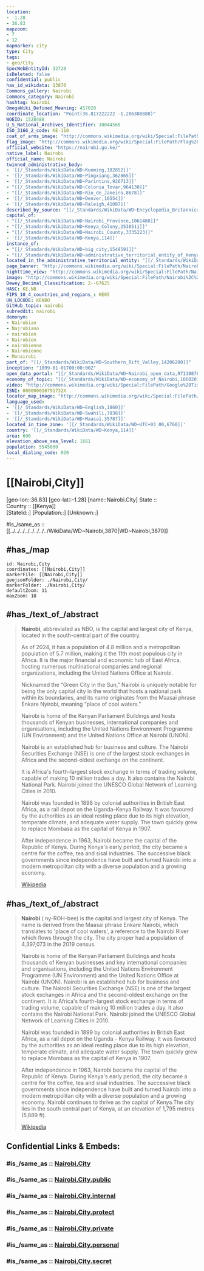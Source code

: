 ```yaml
---
location:
- -1.28
- 36.83
mapzoom:
- 7
- 12
mapmarker: city
type: City
tags:
- geo/City
SpocWebEntityId: 32720
isDeleted: false
confidential: public
has_id_wikidata: Q3870
Commons_gallery: Nairobi
Commons_category: Nairobi
hashtag: Nairobi
OmegaWiki_Defined_Meaning: 457020
coordinate_location: "Point(36.817222222 -1.286388888)"
WOEID: 1528488
U_S_National_Archives_Identifier: 10044568
ISO_3166_2_code: KE-110
coat_of_arms_image: "http://commons.wikimedia.org/wiki/Special:FilePath/Coat%20of%20Arms%20of%20Nairobi.svg"
flag_image: "http://commons.wikimedia.org/wiki/Special:FilePath/Flag%20of%20Nairobi.svg"
official_website: "https://nairobi.go.ke/"
native_label: Nairobi
official_name: Nairobi
twinned_administrative_body:
- '[[/_Standards/WikiData/WD~Kunming,182852]]'
- '[[/_Standards/WikiData/WD~Pingxiang,362865]]'
- '[[/_Standards/WikiData/WD~Parintins,926713]]'
- "[[/_Standards/WikiData/WD~Colonia_Tovar,964130]]"
- "[[/_Standards/WikiData/WD~Rio_de_Janeiro,8678]]"
- '[[/_Standards/WikiData/WD~Denver,16554]]'
- '[[/_Standards/WikiData/WD~Raleigh,41087]]'
described_by_source: "[[/_Standards/WikiData/WD~Encyclopædia_Britannica_11th_edition,867541]]"
capital_of:
- "[[/_Standards/WikiData/WD~Nairobi_Province,1061480]]"
- "[[/_Standards/WikiData/WD~Kenya_Colony,2538511]]"
- "[[/_Standards/WikiData/WD~Nairobi_County,3335223]]"
- '[[/_Standards/WikiData/WD~Kenya,114]]'
instance_of:
- "[[/_Standards/WikiData/WD~big_city,1549591]]"
- "[[/_Standards/WikiData/WD~administrative_territorial_entity_of_Kenya,3976641]]"
located_in_the_administrative_territorial_entity: "[[/_Standards/WikiData/WD~Nairobi_County,3335223]]"
page_banner: "http://commons.wikimedia.org/wiki/Special:FilePath/Nairobi%20banner.jpg"
nighttime_view: "http://commons.wikimedia.org/wiki/Special:FilePath/Nairobi%20economic%20capital%20of%20africa.jpg"
image: "http://commons.wikimedia.org/wiki/Special:FilePath/Nairobi%2C%20view%20from%20KICC.JPG"
Dewey_Decimal_Classification: 2--67625
HASC: KE.NB
FIPS_10_4_countries_and_regions_: KE05
UN_LOCODE: KENBO
GitHub_topic: nairobi
subreddit: nairobi
demonym:
- Nairobian
- Najrobiano
- nairobien
- Nairobien
- nairobienne
- Nairobienne
- Monairobi
part_of: "[[/_Standards/WikiData/WD~Southern_Rift_Valley,14206200]]"
inception: "1899-01-01T00:00:00Z"
open_data_portal: "[[/_Standards/WikiData/WD~Nairobi_open_data,97130876]]"
economy_of_topic: "[[/_Standards/WikiData/WD~economy_of_Nairobi,106020188]]"
video: "http://commons.wikimedia.org/wiki/Special:FilePath/Google%20Timelapse-%20Nairobi%2C%20Kenya.webm"
ISNI: 000000010791732X
locator_map_image: "http://commons.wikimedia.org/wiki/Special:FilePath/Nairobi%20County%20location%20map.png"
language_used:
- '[[/_Standards/WikiData/WD~English,1860]]'
- '[[/_Standards/WikiData/WD~Swahili,7838]]'
- '[[/_Standards/WikiData/WD~Maasai,35787]]'
located_in_time_zone: '[[/_Standards/WikiData/WD~UTC+03_00,6760]]'
country: '[[/_Standards/WikiData/WD~Kenya,114]]'
area: 696
elevation_above_sea_level: 1661
population: 5545000
local_dialing_code: 020
---
```


# [[Nairobi,City]] 

[geo-lon::36.83] 
[geo-lat::-1.28] 
[name::Nairobi.City] 
State ::  
Country :: [[Kenya]]  
[StateId::] 
[Population::] 
[Unknown::] 

#is_/same_as :: [[../../../../../../../../WikiData/WD~Nairobi,3870|WD~Nairobi,3870]] 

## #has_/map 

```leaflet
id: Nairobi,City
coordinates: [[Nairobi,City]] 
markerFile: [[Nairobi,City]] 
geojsonFolder: ./Nairobi,City/
markerFolder: ./Nairobi,City/
defaultZoom: 11 
maxZoom: 18
```

## #has_/text_of_/abstract 

> **Nairobi**, abbreviated as NBO, is the capital and largest city of Kenya, 
> located in the south-central part of the country. 
> 
> As of 2024, it has a population of 4.8 million and a metropolitan population of 5.7 million, 
> making it the 11th most populous city in Africa. 
> It is the major financial and economic hub of East Africa, 
> hosting numerous multinational companies and regional organizations, 
> including the United Nations Office at Nairobi. 
> 
> Nicknamed the “Green City in the Sun,” Nairobi is uniquely notable for being 
> the only capital city in the world that hosts a national park within its boundaries, 
> and its name originates from the Maasai phrase Enkare Nyirobi, meaning “place of cool waters."
>
> Nairobi is home of the Kenyan Parliament Buildings 
> and hosts thousands of Kenyan businesses, international companies and organisations, 
> including the United Nations Environment Programme (UN Environment) 
> and the United Nations Office at Nairobi (UNON). 
> 
> Nairobi is an established hub for business and culture. 
> The Nairobi Securities Exchange (NSE) is one of the largest stock exchanges in Africa 
> and the second-oldest exchange on the continent. 
> 
> It is Africa's fourth-largest stock exchange in terms of trading volume, 
> capable of making 10 million trades a day. It also contains the Nairobi National Park. Nairobi joined the UNESCO Global Network of Learning Cities in 2010.
>
> Nairobi was founded in 1898 by colonial authorities in British East Africa, as a rail depot on the Uganda–Kenya Railway. It was favoured by the authorities as an ideal resting place due to its high elevation, temperate climate, and adequate water supply. The town quickly grew to replace Mombasa as the capital of Kenya in 1907.
>
> After independence in 1963, Nairobi became the capital of the Republic of Kenya. During Kenya's early period, the city became a centre for the coffee, tea and sisal industries. The successive black governments since independence have built and turned Nairobi into a modern metropolitan city with a diverse population and a growing economy.
>
> [Wikipedia](https://en.wikipedia.org/wiki/Nairobi)

## #has_/text_of_/abstract 

> **Nairobi** ( ny-ROH-bee) is the capital and largest city of Kenya. 
> The name is derived from the Maasai phrase Enkare Nairobi, 
> which translates to 'place of cool waters', 
> a reference to the Nairobi River which flows through the city. 
> The city proper had a population of 4,397,073 in the 2019 census. 
>
> Nairobi is home of the Kenyan Parliament Buildings and hosts thousands of Kenyan businesses and key international companies and organisations, including the United Nations Environment Programme (UN Environment) and the United Nations Office at Nairobi (UNON). Nairobi is an established hub for business and culture. The Nairobi Securities Exchange (NSE) is one of the largest stock exchanges in Africa and the second-oldest exchange on the continent. It is Africa's fourth-largest stock exchange in terms of trading volume, capable of making 10 million trades a day. It also contains the Nairobi National Park. Nairobi joined the UNESCO Global Network of Learning Cities in 2010.
>
> Nairobi was founded in 1899 by colonial authorities in British East Africa, as a rail depot on the Uganda - Kenya Railway. It was favoured by the authorities as an ideal resting place due to its high elevation, temperate climate, and adequate water supply. The town quickly grew to replace Mombasa as the capital of Kenya in 1907.
>
> After independence in 1963, Nairobi became the capital of the Republic of Kenya. During Kenya's early period, the city became a centre for the coffee, tea and sisal industries. The successive black governments since independence have built and turned Nairobi into a modern metropolitan city with a diverse population and a growing economy.  Nairobi continues to thrive as the capital of Kenya.The city lies in the south central part of Kenya, at an elevation of 1,795 metres (5,889 ft).
>
> [Wikipedia](https://en.wikipedia.org/wiki/Nairobi) 


## Confidential Links & Embeds: 

### #is_/same_as :: [Nairobi,City](/_Standards/Earth/Continent/Africa/Africa~East/Kenya/Provinces~Kenya/Nairobi.County/City/Nairobi,City.md) 

### #is_/same_as :: [Nairobi,City.public](/_public/Earth/Continent/Africa/Africa~East/Kenya/Provinces~Kenya/Nairobi.County/City/Nairobi,City.public.md) 

### #is_/same_as :: [Nairobi,City.internal](/_internal/Earth/Continent/Africa/Africa~East/Kenya/Provinces~Kenya/Nairobi.County/City/Nairobi,City.internal.md) 

### #is_/same_as :: [Nairobi,City.protect](/_protect/Earth/Continent/Africa/Africa~East/Kenya/Provinces~Kenya/Nairobi.County/City/Nairobi,City.protect.md) 

### #is_/same_as :: [Nairobi,City.private](/_private/Earth/Continent/Africa/Africa~East/Kenya/Provinces~Kenya/Nairobi.County/City/Nairobi,City.private.md) 

### #is_/same_as :: [Nairobi,City.personal](/_personal/Earth/Continent/Africa/Africa~East/Kenya/Provinces~Kenya/Nairobi.County/City/Nairobi,City.personal.md) 

### #is_/same_as :: [Nairobi,City.secret](/_secret/Earth/Continent/Africa/Africa~East/Kenya/Provinces~Kenya/Nairobi.County/City/Nairobi,City.secret.md)

